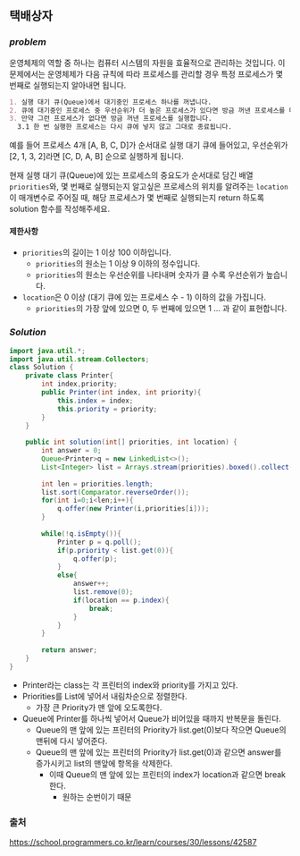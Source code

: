 ## **택배상자**


### ***problem***
운영체제의 역할 중 하나는 컴퓨터 시스템의 자원을 효율적으로 관리하는 것입니다. 이 문제에서는 운영체제가 다음 규칙에 따라 프로세스를 관리할 경우 특정 프로세스가 몇 번째로 실행되는지 알아내면 됩니다.
``` markdown
1. 실행 대기 큐(Queue)에서 대기중인 프로세스 하나를 꺼냅니다.
2. 큐에 대기중인 프로세스 중 우선순위가 더 높은 프로세스가 있다면 방금 꺼낸 프로세스를 다시 큐에 넣습니다.
3. 만약 그런 프로세스가 없다면 방금 꺼낸 프로세스를 실행합니다.
  3.1 한 번 실행한 프로세스는 다시 큐에 넣지 않고 그대로 종료됩니다.
```
예를 들어 프로세스 4개 [A, B, C, D]가 순서대로 실행 대기 큐에 들어있고, 우선순위가 [2, 1, 3, 2]라면 [C, D, A, B] 순으로 실행하게 됩니다.

현재 실행 대기 큐(Queue)에 있는 프로세스의 중요도가 순서대로 담긴 배열 `priorities`와, 몇 번째로 실행되는지 알고싶은 프로세스의 위치를 알려주는 `location`이 매개변수로 주어질 때, 해당 프로세스가 몇 번째로 실행되는지 return 하도록 solution 함수를 작성해주세요.


#### **제한사항**
- `priorities`의 길이는 1 이상 100 이하입니다.
    - `priorities`의 원소는 1 이상 9 이하의 정수입니다.
    - `priorities`의 원소는 우선순위를 나타내며 숫자가 클 수록 우선순위가 높습니다.
- `location`은 0 이상 (대기 큐에 있는 프로세스 수 - 1) 이하의 값을 가집니다.
    - `priorities`의 가장 앞에 있으면 0, 두 번째에 있으면 1 … 과 같이 표현합니다.

### ***Solution***
``` java
import java.util.*;
import java.util.stream.Collectors;
class Solution {
    private class Printer{
        int index,priority;
        public Printer(int index, int priority){
            this.index = index;
            this.priority = priority;
        }
    }
    
    public int solution(int[] priorities, int location) {
        int answer = 0;
        Queue<Printer>q = new LinkedList<>();
        List<Integer> list = Arrays.stream(priorities).boxed().collect(Collectors.toList());
        
        int len = priorities.length;
        list.sort(Comparator.reverseOrder());
        for(int i=0;i<len;i++){
            q.offer(new Printer(i,priorities[i]));
        }
        
        while(!q.isEmpty()){
            Printer p = q.poll();
            if(p.priority < list.get(0)){
                q.offer(p);
            }
            else{
                answer++;
                list.remove(0);
                if(location == p.index){
                    break;
                }
            }
        }
        
        return answer;
    }
}
```
- Printer라는 class는 각 프린터의 index와 priority를 가지고 있다.
- Priorities를 List에 넣어서 내림차순으로 정렬한다.
    - 가장 큰 Priority가 맨 앞에 오도록한다.
- Queue에 Printer를 하나씩 넣어서 Queue가 비어있을 때까지 반복문을 돌린다.
    - Queue의 맨 앞에 있는 프린터의 Priority가 list.get(0)보다 작으면 Queue의 맨뒤에 다시 넣어준다.
    - Queue의 맨 앞에 있는 프린터의 Priority가 list.get(0)과 같으면  answer를 증가시키고 list의 맨앞에 항목을 삭제한다.
        - 이때 Queue의 맨 앞에 있는 프린터의 index가 location과 같으면 break한다.
            - 원하는 순번이기 때문
    
### 출처
https://school.programmers.co.kr/learn/courses/30/lessons/42587